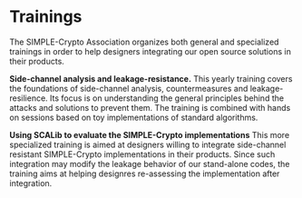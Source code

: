 # Trainings

The SIMPLE-Crypto Association organizes both general and specialized trainings in order to help
designers integrating our open source solutions in their products.

**Side-channel analysis and leakage-resistance.** This yearly training
covers the foundations of side-channel analysis, countermeasures and leakage-resilience.
Its focus is on understanding the general principles behind the attacks
and solutions to prevent them. The training is combined with hands on sessions 
based on toy implementations of standard algorithms.

**Using SCALib to evaluate the SIMPLE-Crypto implementations** This more specialized 
training is aimed at designers willing to integrate side-channel resistant
SIMPLE-Crypto implementations in their products. Since such integration may modify the leakage behavior
of our stand-alone codes, the training aims at helping designres re-assessing the implementation
after integration.

